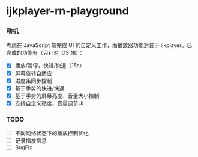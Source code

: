 # ijkplayer-rn-playground

### 动机
考虑在 JavaScript 端完成 UI 的自定义工作，而播放器功能封装于 ijkplayer。已完成的功能有（只针对 iOS 端）：

- [x] 播放/暂停，快进/快退（15s）
- [x] 屏幕旋转自适应
- [x] 进度条同步控制
- [x] 基于手势的快进/快退
- [x] 基于手势的屏幕亮度、音量大小控制
- [x] 支持自定义亮度、音量调节UI

### TODO
- [ ] 不同网络状态下的播放控制优化
- [ ] 记录播放信息
- [ ] BugFix
